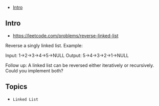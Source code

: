 - [Intro](#intro)

## Intro

- https://leetcode.com/problems/reverse-linked-list

Reverse a singly linked list.
Example:

Input: 1->2->3->4->5->NULL
Output: 5->4->3->2->1->NULL

Follow up:
A linked list can be reversed either iteratively or recursively. Could you implement both?


## Topics

- `Linked List`


